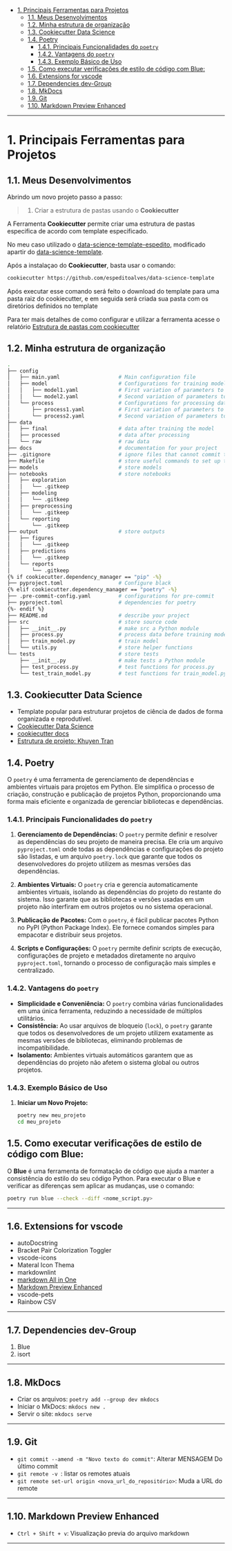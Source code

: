 - [1. Principais Ferramentas para Projetos](#1-principais-ferramentas-para-projetos)
  - [1.1. Meus Desenvolvimentos](#11-meus-desenvolvimentos)
  - [1.2. Minha estrutura de organização](#12-minha-estrutura-de-organização)
  - [1.3. Cookiecutter Data Science](#13-cookiecutter-data-science)
  - [1.4. Poetry](#14-poetry)
    - [1.4.1. Principais Funcionalidades do `poetry`](#141-principais-funcionalidades-do-poetry)
    - [1.4.2. Vantagens do `poetry`](#142-vantagens-do-poetry)
    - [1.4.3. Exemplo Básico de Uso](#143-exemplo-básico-de-uso)
  - [1.5. Como executar verificações de estilo de código com Blue:](#15-como-executar-verificações-de-estilo-de-código-com-blue)
  - [1.6. Extensions for vscode](#16-extensions-for-vscode)
  - [1.7. Dependencies dev-Group](#17-dependencies-dev-group)
  - [1.8. MkDocs](#18-mkdocs)
  - [1.9. Git](#19-git)
  - [1.10. Markdown Preview Enhanced](#110-markdown-preview-enhanced)

---
# 1. Principais Ferramentas para Projetos
## 1.1. Meus Desenvolvimentos
Abrindo um novo projeto passo a passo:

>1. Criar a estrutura de pastas usando o **Cookiecutter**

A Ferramenta **Cookiecutter** permite criar uma estrutura de pastas especifica de acordo com template especificado.

No meu caso utilizado o [data-science-template-espedito](https://github.com/espeditoalves/data-science-template), modificado apartir do [data-science-template](https://github.com/khuyentran1401/data-science-template).

Após a instalaçao do **Cookiecutter**, basta usar o comando:

```bash
cookiecutter https://github.com/espeditoalves/data-science-template
```


Após executar esse comando será feito o download do template para uma pasta raiz do cookiecutter, e em seguida  será criada sua pasta com os diretórios definidos no template

Para ter mais detalhes de como configurar e utilizar a ferramenta acesse o relatório [Estrutura de pastas com cookiecutter](./page/Estrutura_pastas_README.md)

## 1.2. Minha estrutura de organização

```bash
.
├── config                      
│   ├── main.yaml                   # Main configuration file
│   ├── model                       # Configurations for training model
│   │   ├── model1.yaml             # First variation of parameters to train model
│   │   └── model2.yaml             # Second variation of parameters to train model
│   └── process                     # Configurations for processing data
│       ├── process1.yaml           # First variation of parameters to process data
│       └── process2.yaml           # Second variation of parameters to process data
├── data            
│   ├── final                       # data after training the model
│   ├── processed                   # data after processing
│   └── raw                         # raw data
├── docs                            # documentation for your project
├── .gitignore                      # ignore files that cannot commit to Git
├── Makefile                        # store useful commands to set up the environment
├── models                          # store models
├── notebooks                       # store notebooks
│   ├── exploration
│   │   └── .gitkeep
│   ├── modeling
│   │   └── .gitkeep
│   ├── preprocessing
│   │   └── .gitkeep
│   └── reporting
│       └── .gitkeep
├── output                          # store outputs
│   ├── figures
│   │   └── .gitkeep
│   ├── predictions
│   │   └── .gitkeep
│   └── reports
│       └── .gitkeep
{% if cookiecutter.dependency_manager == "pip" -%}
├── pyproject.toml                  # Configure black
{% elif cookiecutter.dependency_manager == "poetry" -%}
├── .pre-commit-config.yaml         # configurations for pre-commit
├── pyproject.toml                  # dependencies for poetry
{%- endif %}
├── README.md                       # describe your project
├── src                             # store source code
│   ├── __init__.py                 # make src a Python module 
│   ├── process.py                  # process data before training model
│   ├── train_model.py              # train model
│   └── utils.py                    # store helper functions
└── tests                           # store tests
    ├── __init__.py                 # make tests a Python module 
    ├── test_process.py             # test functions for process.py
    └── test_train_model.py         # test functions for train_model.py
```

## 1.3. Cookiecutter Data Science
- Template popular para estruturar projetos de ciência de dados de forma organizada e reprodutível.
- [Cookiecutter Data Science](https://drivendata.github.io/cookiecutter-data-science/)
- [cookiecutter docs](https://cookiecutter.readthedocs.io/en/2.0.2/)
 - [Estrutura de projeto: Khuyen Tran](https://henriqueajnb.github.io/data-science-escalavel/cap02-estrutura_projeto/sec2-1-introducao.html)
  
## 1.4. Poetry

O `poetry` é uma ferramenta de gerenciamento de dependências e ambientes virtuais para projetos em Python. Ele simplifica o processo de criação, construção e publicação de projetos Python, proporcionando uma forma mais eficiente e organizada de gerenciar bibliotecas e dependências.

### 1.4.1. Principais Funcionalidades do `poetry`

1. **Gerenciamento de Dependências:**
   O `poetry` permite definir e resolver as dependências do seu projeto de maneira precisa. Ele cria um arquivo `pyproject.toml` onde todas as dependências e configurações do projeto são listadas, e um arquivo `poetry.lock` que garante que todos os desenvolvedores do projeto utilizem as mesmas versões das dependências.

2. **Ambientes Virtuais:**
   O `poetry` cria e gerencia automaticamente ambientes virtuais, isolando as dependências do projeto do restante do sistema. Isso garante que as bibliotecas e versões usadas em um projeto não interfiram em outros projetos ou no sistema operacional.

3. **Publicação de Pacotes:**
   Com o `poetry`, é fácil publicar pacotes Python no PyPI (Python Package Index). Ele fornece comandos simples para empacotar e distribuir seus projetos.

4. **Scripts e Configurações:**
   O `poetry` permite definir scripts de execução, configurações de projeto e metadados diretamente no arquivo `pyproject.toml`, tornando o processo de configuração mais simples e centralizado.

### 1.4.2. Vantagens do `poetry`

- **Simplicidade e Conveniência:** O `poetry` combina várias funcionalidades em uma única ferramenta, reduzindo a necessidade de múltiplos utilitários.
- **Consistência:** Ao usar arquivos de bloqueio (`lock`), o `poetry` garante que todos os desenvolvedores de um projeto utilizem exatamente as mesmas versões de bibliotecas, eliminando problemas de incompatibilidade.
- **Isolamento:** Ambientes virtuais automáticos garantem que as dependências do projeto não afetem o sistema global ou outros projetos.

### 1.4.3. Exemplo Básico de Uso

1. **Iniciar um Novo Projeto:**
   ```sh
   poetry new meu_projeto
   cd meu_projeto
   ```


## 1.5. Como executar verificações de estilo de código com Blue:

O **Blue** é uma ferramenta de formatação de código que ajuda a manter a consistência do estilo do seu código Python. Para executar o Blue e verificar as diferenças sem aplicar as mudanças, use o comando:

```bash
poetry run blue --check --diff <nome_script.py>
```

---

## 1.6. Extensions for vscode

- autoDocstring
- Bracket Pair Colorization Toggler
- vscode-icons
- Materal Icon Thema
- markdownlint
- [markdown All in One](https://marketplace.visualstudio.com/items?itemName=yzhang.markdown-all-in-one)
- [Markdown Preview Enhanced](https://marketplace.visualstudio.com/items?itemName=shd101wyy.markdown-preview-enhanced)
- vscode-pets
- Rainbow CSV

---





## 1.7. Dependencies dev-Group

1. Blue 
2. isort

---

## 1.8. MkDocs

- Criar os arquivos: `poetry add --group dev mkdocs`
- Iniciar o MkDocs: `mkdocs new .`
- Servir o site: `mkdocs serve`

---

## 1.9. Git

- `git commit --amend -m "Novo texto do commit"`: Alterar MENSAGEM Do último commit
- `git remote -v `:  listar os remotes atuais
- `git remote set-url origin <nova_url_do_repositório>`: Muda a URL do remote

---

## 1.10. Markdown Preview Enhanced

- `Ctrl + Shift + v`: Visualização previa do arquivo markdown

---
